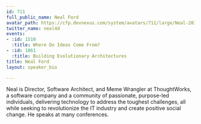 ```yaml
---
id: 711
full_public_name: Neal Ford
avatar_path: https://cfp.devnexus.com/system/avatars/711/large/Neal-2011-07_headshot_(oscon).jpg?1504364859
twitter_name: neal4d
events:
- :id: 1510
  :title: Where Do Ideas Come From?
- :id: 1861
  :title: Building Evolutionary Architectures
title: Neal Ford
layout: speaker_bio

---
```

Neal is Director, Software Architect, and Meme Wrangler at ThoughtWorks, a software company and a community of passionate, purpose-led individuals, delivering technology to address the toughest challenges, all while seeking to revolutionize the IT industry and create positive social change. He speaks at many conferences.
